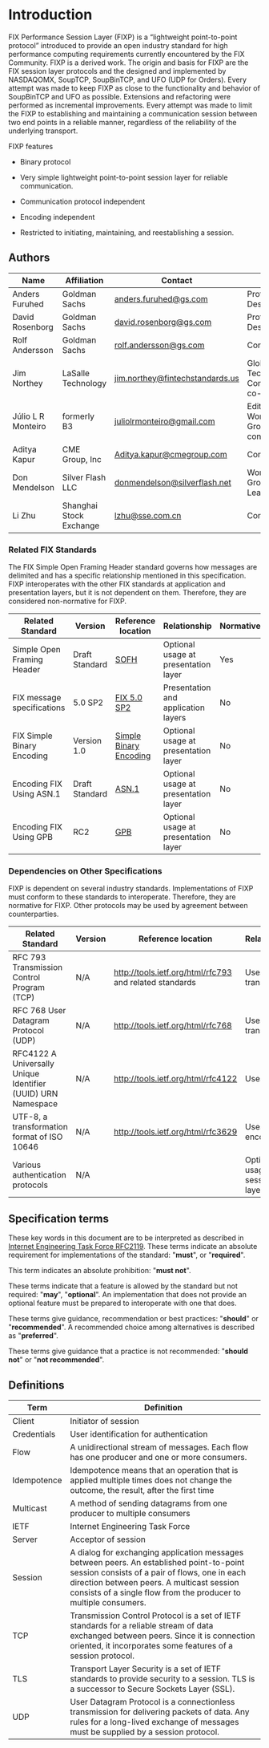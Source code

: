 # Introduction

FIX Performance Session Layer (FIXP) is a “lightweight point-to-point protocol” introduced to provide an open industry standard for high performance computing requirements currently encountered by the FIX Community. FIXP is a derived work. The origin and basis for FIXP are the FIX session layer protocols and the designed and implemented by NASDAQOMX, SoupTCP, SoupBinTCP, and UFO (UDP for Orders). Every attempt was made to keep FIXP as close to the functionality and behavior of SoupBinTCP and UFO as possible. Extensions and refactoring were performed as incremental improvements. Every attempt was made to limit the FIXP to establishing and maintaining a communication session between two end points in a reliable manner, regardless of the reliability of the underlying transport.

FIXP features

-   Binary protocol

-   Very simple lightweight point-to-point session layer for reliable communication.

-   Communication protocol independent

-   Encoding independent

-   Restricted to initiating, maintaining, and reestablishing a session.


## Authors

| Name        | Affiliation         | Contact                  | Role                                                                            
|-----------------|-------------------------|------------------------------|--------------------------------------------------------------------------------------|
| Anders Furuhed  | Goldman Sachs           | <anders.furuhed@gs.com>           | Protocol Designer                                                               
| David Rosenborg | Goldman Sachs           | <david.rosenborg@gs.com>      | Protocol Designer                                                               
| Rolf Andersson  | Goldman Sachs           | <rolf.andersson@gs.com>          | Contributor
| Jim Northey     | LaSalle Technology      | <jim.northey@fintechstandards.us> |  Global Technical Committee co-chair                                           
| Júlio L R Monteiro  | formerly B3         | <juliolrmonteiro@gmail.com>       | Editor, Working Group convener                                                  
| Aditya Kapur    | CME Group, Inc          | <Aditya.kapur@cmegroup.com>       | Contributor      
| Don Mendelson   | Silver Flash LLC        | <donmendelson@silverflash.net>    | Working Group Lead                                    |
| Li Zhu          | Shanghai Stock Exchange | <lzhu@sse.com.cn>                 | Contributor                                    |


### Related FIX Standards

The FIX Simple Open Framing Header standard governs how messages are delimited and has a specific relationship mentioned in this specification. FIXP interoperates with the other FIX standards at application and presentation layers, but it is not dependent on them. Therefore, they are considered non-normative for FIXP.

| Related Standard         | Version    | Reference location | Relationship                    | Normative |
|------------------------------|----------------|------------------------|--------------------------------------|---------------|
| Simple Open Framing Header | Draft Standard   | [SOFH](https://www.fixtrading.org/packages/fix-simple-open-framing-header-draft-standard-1-0/)                       | Optional usage at presentation layer | Yes           |
| FIX message specifications   | 5.0 SP2       | [FIX 5.0 SP2](https://www.fixtrading.org/packages/fix-5-0-service-pack-2-specification-w-20110818-errata/)                       | Presentation and application layers  | No            |
| FIX Simple Binary Encoding   | Version 1.0    | [Simple Binary Encoding](https://www.fixtrading.org/packages/simple-binary-encoding-technical-specification-final/) | Optional usage at presentation layer | No        |
| Encoding FIX Using ASN.1     | Draft Standard |  [ASN.1](https://www.fixtrading.org/packages/encoding-fix-using-asn-1-draft-standard/)                      | Optional usage at presentation layer | No            |
| Encoding FIX Using GPB       | RC2            |  [GPB](https://www.fixtrading.org/packages/encoding-fix-using-google-protocol-buffers-release-candidate-2/)                      | Optional usage at presentation layer | No            |

### Dependencies on Other Specifications

FIXP is dependent on several industry standards. Implementations of FIXP must conform to these standards to interoperate. Therefore, they are normative for FIXP. Other protocols may be used by agreement between counterparties.


| Related Standard  | Version | Reference location | Relationship  | Normative |
|--------------------------------------------------------------|-------------|--------------------------------------|---------------------------------|---------------|
| RFC 793 Transmission Control Program (TCP)                   | N/A         | <http://tools.ietf.org/html/rfc793> and related standards                 | Uses transport                  | Yes           |
| RFC 768 User Datagram Protocol (UDP)                         | N/A         | <http://tools.ietf.org/html/rfc768>  | Uses transport                  | Yes           |
| RFC4122 A Universally Unique Identifier (UUID) URN Namespace | N/A         | <http://tools.ietf.org/html/rfc4122> | Uses                            | Yes           |
| UTF-8, a transformation format of ISO 10646                  | N/A         | <http://tools.ietf.org/html/rfc3629> | Uses encoding                   | Yes           |
| Various authentication protocols                             | N/A         |                                      | Optional usage at session layer | No            |

## Specification terms

These key words in this document are to be interpreted as described in
[Internet Engineering Task Force RFC2119](http://www.apps.ietf.org/rfc/rfc2119.html). These terms indicate
an absolute requirement for implementations of the standard: "**must**",
or "**required**".

This term indicates an absolute prohibition: "**must not**".

These terms indicate that a feature is allowed by the standard but not
required: "**may**", "**optional**". An implementation that does not
provide an optional feature must be prepared to interoperate with one
that does.

These terms give guidance, recommendation or best practices:
"**should**" or "**recommended**". A recommended choice among
alternatives is described as "**preferred**".

These terms give guidance that a practice is not recommended: "**should not**"
or "**not recommended**".

## Definitions

| Term        | Definition  |   
|-------------|-------------|
| Client      | Initiator of session
| Credentials | User identification for authentication                                                                                        
| Flow        | A unidirectional stream of messages. Each flow has one producer and one or more consumers.
| Idempotence | Idempotence means that an operation that is applied multiple times does not change the outcome, the result, after the first time
| Multicast   | A method of sending datagrams from one producer to multiple consumers
| IETF        | Internet Engineering Task Force
| Server      | Acceptor of session
| Session     | A dialog for exchanging application messages between peers.   An established point-to-point session consists of a pair of flows, one in each direction between peers. A multicast session consists of a single flow from the producer to multiple consumers.
| TCP         | Transmission Control Protocol is a set of IETF standards for a reliable stream of data exchanged between peers. Since it is connection oriented, it incorporates some features of a session protocol.
| TLS         | Transport Layer Security is a set of IETF standards to provide security to a session. TLS is a successor to Secure Sockets Layer (SSL).
| UDP         | User Datagram Protocol is a connectionless transmission for delivering packets of data. Any rules for a long-lived exchange of messages must be supplied by a session protocol.
